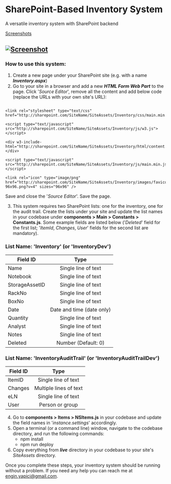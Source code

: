 # SharePoint-Based Inventory System
A versatile inventory system with SharePoint backend

[Screenshots](https://yapici.myportfolio.com/sharepoint-backend-inventory-system)

[![Screenshot](https://pro2-bar-s3-cdn-cf1.myportfolio.com/229c369769958e5c246183e3a1d63716/cfaed0a5-cd43-410e-9a0a-3d0b3f46cf1a_rw_1920.jpg?h=2d65b5ce20698a51c65a6a16edee4285 "Screenshot")](https://pro2-bar-s3-cdn-cf1.myportfolio.com/229c369769958e5c246183e3a1d63716/cfaed0a5-cd43-410e-9a0a-3d0b3f46cf1a_rw_1920.jpg?h=2d65b5ce20698a51c65a6a16edee4285 "Screenshot")
------------

### How to use this system:

1. Create a new page under your SharePoint site (e.g. with a name ***Inventory.aspx***)
2. Go to your site in a browser and add a new ***HTML Form Web Part*** to the page. Click '*Source Editor*', remove all the content and add below code (replace the URLs with your own site's URL):
```<script type="text/javascript" src="http://sharepoint.com/SiteName/SiteAssets/Inventory/js/jquery-3.2.1.min.js"></script>

<link rel="stylesheet" type="text/css" href="http://sharepoint.com/SiteName/SiteAssets/Inventory/css/main.min.css">

<script type="text/javascript" src="http://sharepoint.com/SiteName/SiteAssets/Inventory/js/w3.js"></script>

<div w3-include-html="http://sharepoint.com/SiteName/SiteAssets/Inventory/html/content.html"></div>

<script type="text/javascript" src="http://sharepoint.com/SiteName/SiteAssets/Inventory/js/main.min.js"></script>

<link rel="icon" type="image/png" href="http://sharepoint.com/SiteName/SiteAssets/Inventory/images/favicon-96x96.png?v=4" sizes="96x96" />
```
Save and close the '*Source Editor*'. Save the page.

3. This system requires two SharePoint lists: one for the inventory, one for the audit trail. Create the lists under your site and update the list names in your codebase under **components > Main > Constants > Constants.js**. Some example fields are listed below ('*Deleted*' field for the first list; '*ItemId*, *Changes*, *User*' fields for the second list are mandatory). 

  ### List Name: 'Inventory' (or 'InventoryDev')
  | Field ID    | Type       
  | ------------- |:-------------:
  | Name     | Single line of text 
  | Notebook     | Single line of text     
  | StorageAssetID     | Single line of text
  | RackNo     | Single line of text
  | BoxNo     | Single line of text
  | Date     | Date and time (date only)
  | Quantity     | Single line of text
  | Analyst | Single line of text
  | Notes | Single line of text
  | Deleted | Number (Default: 0)

### List Name: 'InventoryAuditTrail' (or 'InventoryAuditTrailDev')
| Field ID    | Type       
| ------------- |:-------------:
| ItemID     | Single line of text 
| Changes     | Multiple lines of text     
| eLN     | Single line of text
| User     | Person or group

4. Go to **components > Items > NSItems.js** in your codebase and update the field names in '*instance.settings*' accordingly.
5. Open a terminal (or a command line) window, navigate to the codebase directory, and run the following commands:
	- npm install
	- npm run deploy
5. Copy everything from ***live*** directory in your codebase to your site's *SiteAssets* directory.

Once you complete these steps, your inventory system should be running without a problem. If you need any help you can reach me at engin.yapici@gmail.com.


